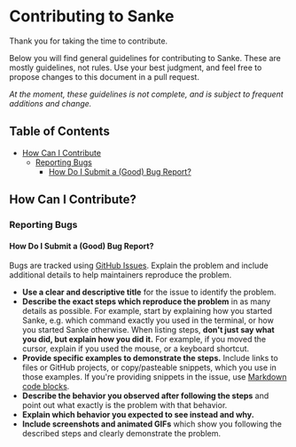 # Contributing to Sanke
Thank you for taking the time to contribute.

Below you will find general guidelines for contributing to Sanke. These are mostly guidelines, not rules. Use your best judgment, and feel free to propose changes to this document in a pull request.

*At the moment, these guidelines is not complete, and is subject to frequent additions and change.*

## Table of Contents
  - [How Can I Contribute](#how-can-i-contribute)
    - [Reporting Bugs](#reporting-bugs)
      - [How Do I Submit a (Good) Bug Report?](#how-do-i-submit-a-good-bug-report)

## How Can I Contribute?

### Reporting Bugs

#### How Do I Submit a (Good) Bug Report?
Bugs are tracked using [GitHub Issues](https://guides.github.com/features/issues/). Explain the problem and include additional details to help maintainers reproduce the problem.

  - **Use a clear and descriptive title** for the issue to identify the problem.
  - **Describe the exact steps which reproduce the problem** in as many details as possible. For example, start by explaining how you started Sanke, e.g. which command exactly you used in the terminal, or how you started Sanke otherwise. When listing steps, **don't just say what you did, but explain how you did it.** For example, if you moved the cursor, explain if you used the mouse, or a keyboard shortcut.
  - **Provide specific examples to demonstrate the steps.** Include links to files or GitHub projects, or copy/pasteable snippets, which you use in those examples. If you're providing snippets in the issue, use [Markdown code blocks](https://help.github.com/en/github/writing-on-github/getting-started-with-writing-and-formatting-on-github#multiple-lines).
  - **Describe the behavior you observed after following the steps** and point out what exactly is the problem with that behavior.
  - **Explain which behavior you expected to see instead and why.**
  - **Include screenshots and animated GIFs** which show you following the described steps and clearly demonstrate the problem.
